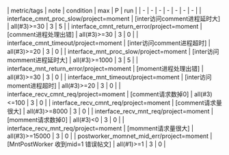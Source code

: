| metric/tags | note | condition | max | P | run | 
| - | - | - | - | - | - | - |
| interface_cmnt_proc_slow/project=moment | [inter访问comment进程延时大] | all(#3)>=30 | 3 | 5 |
| interface_cmnt_return_error/project=moment | [comment进程处理出错] | all(#3)>=30 | 3 | 0 |
| interface_cmnt_timeout/project=moment | [inter访问comment进程超时] | all(#3)>=20 | 3 | 0 |
| interface_mnt_proc_slow/project=moment | [inter访问momment进程延时大] | all(#3)>=1000 | 3 | 5 |
| interface_mnt_return_error/project=moment | [moment进程处理出错] | all(#3)>=30 | 3 | 0 |
| interface_mnt_timeout/project=moment | [inter访问moment进程超时] | all(#3)>=20 | 3 | 0 |
| interface_recv_cmnt_req/project=moment | [comment请求数掉0] | all(#3)<=100 | 3 | 0 |
| interface_recv_cmnt_req/project=moment | [comment请求量很大] | all(#3)>=8000 | 3 | 0 |
| interface_recv_mnt_req/project=moment | [momment请求数掉0] | all(#3)<0 | 3 | 0 |
| interface_recv_mnt_req/project=moment | [momment请求量很大] | all(#3)>=15000 | 3 | 0 |
| postworker_momnet_mid_err/project=moment | [MntPostWorker 收到mid=1 错误帖文] | all(#1)>=1 | 3 | 0 |

